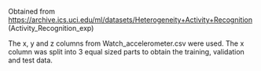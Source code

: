 Obtained from https://archive.ics.uci.edu/ml/datasets/Heterogeneity+Activity+Recognition (Activity_Recognition_exp)

The x, y and z columns from Watch_accelerometer.csv were used. The x column was split into 3 equal sized parts to obtain the training, validation and test data.
